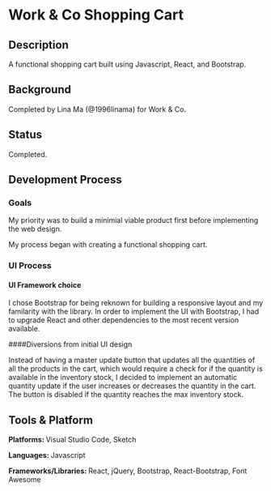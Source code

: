 # Work & Co Shopping Cart

## Description
A functional shopping cart built using Javascript, React, and Bootstrap.

## Background
Completed by Lina Ma (@1996linama) for Work & Co.

## Status
Completed.

## Development Process

### Goals
My priority was to build a minimial viable product first before implementing the web design. 

My process began with creating a functional shopping cart.

### UI Process
#### UI Framework choice
<p>
I chose Bootstrap for being reknown for building a responsive layout and my familarity with the library.
In order to implement the UI with Bootstrap, I had to upgrade React and other dependencies to the most recent version available.
</p>

####Diversions from initial UI design
<p>
Instead of having a master update button that updates all the quantities of all the products in the cart, which would require a check for if the quantity is available in the inventory stock, I decided to implement
an automatic quantity update if the user increases or decreases the quantity in the cart. The button is disabled if the quantity reaches the max inventory stock.
</p>

## Tools & Platform
<p> <b> Platforms: </b> Visual Studio Code, Sketch</p>
<p> <b> Languages: </b> Javascript</p>
<p> <b> Frameworks/Libraries: </b> React, jQuery, Bootstrap, React-Bootstrap, Font Awesome</p>
